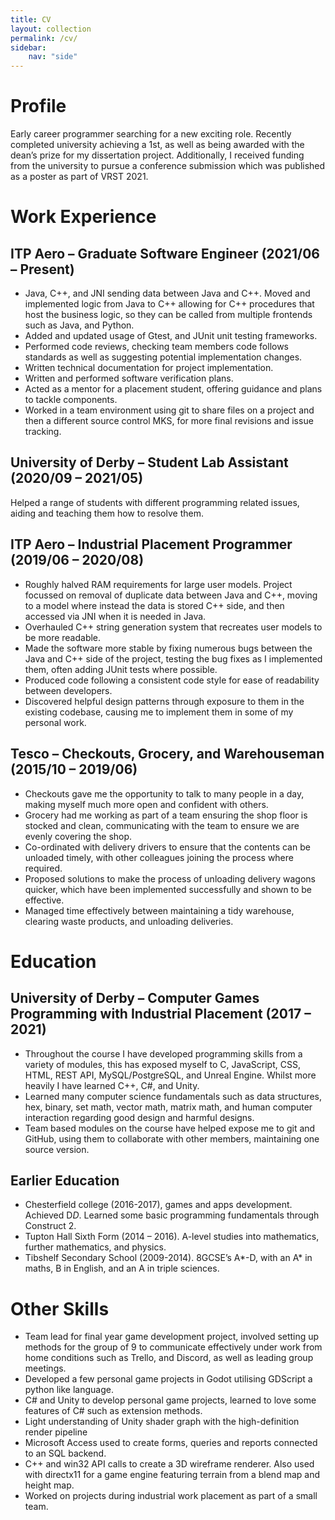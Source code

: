 ```yaml
---
title: CV
layout: collection
permalink: /cv/
sidebar:
    nav: "side"
---
```


# Profile
Early career programmer searching for a new exciting role. Recently completed university achieving a 1st, as well as being awarded with the dean’s prize for my dissertation project. Additionally, I received funding from the university to pursue a conference submission which was published as a poster as part of VRST 2021.

# Work Experience
## ITP Aero – Graduate Software Engineer (2021/06 – Present)
- Java, C++, and JNI sending data between Java and C++. Moved and implemented logic from Java to C++ allowing for C++ procedures that host the business logic, so they can be called from multiple frontends such as Java, and Python.
- Added and updated usage of Gtest, and JUnit unit testing frameworks.
- Performed code reviews, checking team members code follows standards as well as suggesting potential implementation changes.
- Written technical documentation for project implementation.
- Written and performed software verification plans.
- Acted as a mentor for a placement student, offering guidance and plans to tackle components.
- Worked in a team environment using git to share files on a project and then a different source control MKS, for more final revisions and issue tracking.

## University of Derby – Student Lab Assistant (2020/09 – 2021/05)
Helped a range of students with different programming related issues, aiding and teaching them how to resolve them. 

## ITP Aero – Industrial Placement Programmer (2019/06 – 2020/08)
- Roughly halved RAM requirements for large user models. Project focussed on removal of duplicate data between Java and C++, moving to a model where instead the data is stored C++ side, and then accessed via JNI when it is needed in Java.
- Overhauled C++ string generation system that recreates user models to be more readable.
- Made the software more stable by fixing numerous bugs between the Java and C++ side of the project, testing the bug fixes as I implemented them, often adding JUnit tests where possible.
- Produced code following a consistent code style for ease of readability between developers.
- Discovered helpful design patterns through exposure to them in the existing codebase, causing me to implement them in some of my personal work.

## Tesco – Checkouts, Grocery, and Warehouseman (2015/10 – 2019/06)
- Checkouts gave me the opportunity to talk to many people in a day, making myself much more open and confident with others.
- Grocery had me working as part of a team ensuring the shop floor is stocked and clean, communicating with the team to ensure we are evenly covering the shop.
- Co-ordinated with delivery drivers to ensure that the contents can be unloaded timely, with other colleagues joining the process where required.
- Proposed solutions to make the process of unloading delivery wagons quicker, which have been implemented successfully and shown to be effective.
- Managed time effectively between maintaining a tidy warehouse, clearing waste products, and unloading deliveries.

# Education
## University of Derby – Computer Games Programming with Industrial Placement (2017 – 2021)
- Throughout the course I have developed programming skills from a variety of modules, this has exposed myself to C, JavaScript, CSS, HTML, REST API, MySQL/PostgreSQL, and Unreal Engine. Whilst more heavily I have learned C++, C#, and Unity. 
- Learned many computer science fundamentals such as data structures, hex, binary, set math, vector math, matrix math, and human computer interaction regarding good design and harmful designs.
- Team based modules on the course have helped expose me to git and GitHub, using them to collaborate with other members, maintaining one source version.

## Earlier Education
- Chesterfield college (2016-2017), games and apps development. Achieved D*D*. Learned some basic programming fundamentals through Construct 2.
- Tupton Hall Sixth Form (2014 – 2016). A-level studies into mathematics, further mathematics, and physics.
- Tibshelf Secondary School (2009-2014). 8GCSE’s A*-D, with an A* in maths, B in English, and an A in triple sciences.

# Other Skills
- Team lead for final year game development project, involved setting up methods for the group of 9 to communicate effectively under work from home conditions such as Trello, and Discord, as well as leading group meetings.
- Developed a few personal game projects in Godot utilising GDScript a python like language.
- C# and Unity to develop personal game projects, learned to love some features of C# such as extension methods.
- Light understanding of Unity shader graph with the high-definition render pipeline
- Microsoft Access used to create forms, queries and reports connected to an SQL backend.
- C++ and win32 API calls to create a 3D wireframe renderer. Also used with directx11 for a game engine featuring terrain from a blend map and height map.
- Worked on projects during industrial work placement as part of a small team.
